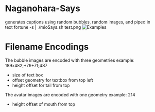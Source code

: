 # Naganohara-Says
generates captions using random bubbles, random images, and piped in text
fortune -s | ./mioSays.sh test.png
![Examples](https://u.teknik.io/xHsGe.png)

# Filename Encodings
The bubble images are encoded with three geometries 
example: 189x482;+79+71;487
* size of text box
* offset geometry for textbox from top left
* height offset for tail from top

The avatar images are encoded with one geometry 
example: 214
* height offset of mouth from top
